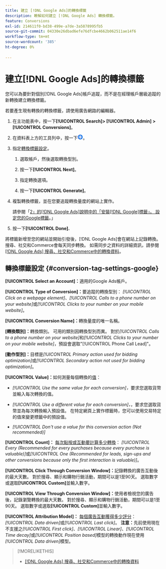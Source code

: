 ```yaml
---
title: 建立 [!DNL Google Ads]的轉換標籤
description: 瞭解如何建立 [!DNL Google Ads] 轉換標籤。
feature: Conversions
exl-id: 214611f0-bd38-499e-a7de-3a5878995fb5
source-git-commit: 04330e26dbad6efe76dfcbe4662b062511ae14f6
workflow-type: tm+mt
source-wordcount: '385'
ht-degree: 0%

---
```


# 建立[!DNL Google Ads]的轉換標籤

您可以為要針對個別[!DNL Google Ads]帳戶追蹤，而不是在經理帳戶層級追蹤的新轉換建立轉換標籤。

若要產生現有轉換的轉換標籤，請使用廣告網路的編輯器。

1. 在主功能表中，按一下&#x200B;**[!UICONTROL Search]> [!UICONTROL Admin] >[!UICONTROL Conversions]**。

1. 在資料表上方的工具列中，按一下![建立](/help/search-social-commerce/assets/add.png "建立")。

1. 指定[轉換標籤設定](#conversion-tag-settings-google)。

   1. 選取帳戶，然後選取轉換型別。

   1. 按一下&#x200B;**[!UICONTROL Next]**。

   1. 指定轉換選項。

   1. 按一下&#x200B;**[!UICONTROL Generate]**。

1. 複製轉換標籤，並在您要追蹤轉換量度的網站上實作。

   請參閱「[2」的[!DNL Google Ads]說明中的「安裝[!DNL Google]標籤」。 設定您的Google標籤](https://support.google.com/google-ads/answer/12215519)。」

1. 按一下&#x200B;**[!UICONTROL Done].**

將標籤新增至您的網站並開始引發後，[!DNL Google Ads]會在網站上記錄轉換。 搜尋、社交和Commerce會每天同步轉換。 如需同步之資料的詳細資訊，請參閱[[!DNL Google Ads] 搜尋、社交和Commerce中的轉換資料](/help/search-social-commerce/campaign-management/introduction/google-conversion-data.md)。

## 轉換標籤設定 {#conversion-tag-settings-google}

**[!UICONTROL Select an Account]：**&#x200B;適用的Google Ads帳戶。

**[!UICONTROL Type of Conversion]：**&#x200B;要追蹤的轉換型別： *[!UICONTROL Click on a webpage element]*、*[!UICONTROL Calls to a phone number on your website]*&#x200B;或&#x200B;*[!UICONTROL Clicks to your number on your mobile website]*。

**[!UICONTROL Conversion Name]：**&#x200B;轉換量度的唯一名稱。

**\[轉換類別\]：**&#x200B;轉換類別。 可用的類別因轉換型別而異。 對於&#x200B;*[!UICONTROL Calls to a phone number on your website]*&#x200B;和&#x200B;*[!UICONTROL Clicks to your number on your mobile website]*，預設會選取&quot;[!UICONTROL Phone Call Lead]&quot;。

**\[動作型別\]：**&#x200B;目標是&#x200B;*[!UICONTROL Primary action used for bidding optimization]*&#x200B;或&#x200B;*[!UICONTROL Secondary action not used for bidding optimization]*。

**[!UICONTROL Value]：**&#x200B;如何測量每個轉換的[值](https://support.google.com/google-ads/answer/3419241)：

* *[!UICONTROL Use the same value for each conversion]，*&#x200B;要求您選取貨幣並輸入每次轉換的值。

* *[!UICONTROL Use a different value for each conversion]，*，要求您選取貨幣並為每次轉換輸入預設值。 在特定網頁上實作標籤時，您可以使用交易特定的值來變更標籤中的預設值。

* *[!UICONTROL Don't use a value for this conversion action (Not recommended)]*

**[!UICONTROL Count]：** [每次點按或互動要計算多少轉換](https://support.google.com/google-ads/answer/3438531)： *[!UICONTROL Every (Recommended for every purchases because every purchase is valuable)]*&#x200B;或&#x200B;*[!UICONTROL One (Recommended for leads, sign-ups and other conversions because only the first interaction is valuable)]*。

**[!UICONTROL Click Through Conversion Window]：**&#x200B;記錄轉換的廣告互動後的最大天數。 對於搜尋、顯示和購物行銷活動，期間可以是1至90天。 選取數字或選取&#x200B;**[!UICONTROL Custom]**&#x200B;並輸入數字。

**[!UICONTROL View Through Conversion Window]：**&#x200B;使用者檢視您的廣告後，記錄瀏覽轉換的最大天數。 對於搜尋、顯示和購物行銷活動，期間可以是1至90天。 選取數字或選取&#x200B;**[!UICONTROL Custom]**&#x200B;並輸入數字。

**[!UICONTROL Attribution Model]：** [每個廣告互動獲得多少評分](https://support.google.com/google-ads/answer/6259715?sjid=8211249329930775138)： *[!UICONTROL Data driven]*&#x200B;或&#x200B;*[!UICONTROL Last click]*。 **注意：**&#x200B;先前使用現在不支援之&#x200B;*[!UICONTROL First click]*、*[!UICONTROL Linear]*、*[!UICONTROL Time decay]*&#x200B;或&#x200B;*[!UICONTROL Position based]*&#x200B;模型的轉換動作現在使用&#x200B;*[!UICONTROL Data driven]*&#x200B;模型。

>[!MORELIKETHIS]
>
>* [[!DNL Google Ads] 搜尋、社交和Commerce中的轉換資料](/help/search-social-commerce/campaign-management/introduction/google-conversion-data.md)
